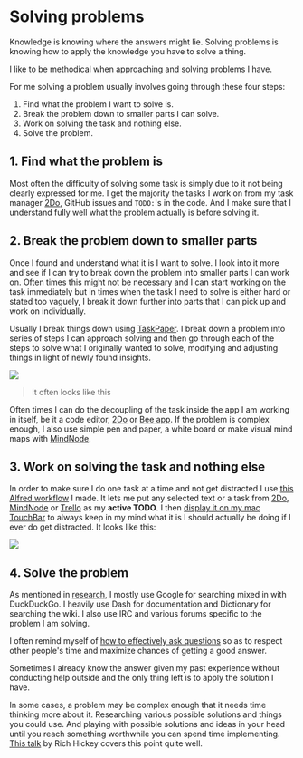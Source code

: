 # Solving problems

Knowledge is knowing where the answers might lie. Solving problems is knowing how to apply the knowledge you have to solve a thing.

I like to be methodical when approaching and solving problems I have.

For me solving a problem usually involves going through these four steps:

1. Find what the problem I want to solve is.
2. Break the problem down to smaller parts I can solve.
3. Work on solving the task and nothing else.
4. Solve the problem.

## 1. Find what the problem is

Most often the difficulty of solving some task is simply due to it not being clearly expressed for me. I get the majority the tasks I work on from my task manager [2Do](../macOS/apps/2do.md), GitHub issues and `TODO:`'s in the code. And I make sure that I understand fully well what the problem actually is before solving it.

## 2. Break the problem down to smaller parts

Once I found and understand what it is I want to solve. I look into it more and see if I can try to break down the problem into smaller parts I can work on. Often times this might not be necessary and I can start working on the task immediately but in times when the task I need to solve is either hard or stated too vaguely, I break it down further into parts that I can pick up and work on individually.

Usually I break things down using [TaskPaper](https://www.taskpaper.com). I break down a problem into series of steps I can approach solving and then go through each of the steps to solve what I originally wanted to solve, modifying and adjusting things in light of newly found insights.

![](https://i.imgur.com/MyFIf09.png)

> It often looks like this

Often times I can do the decoupling of the task inside the app I am working in itself, be it a code editor, [2Do](../macOS/apps/2do.md) or [Bee app](https://www.neat.io/bee/). If the problem is complex enough, I also use simple pen and paper, a white board or make visual mind maps with [MindNode](../macOS/apps/mindnode.md).

## 3. Work on solving the task and nothing else

In order to make sure I do one task at a time and not get distracted I use [this Alfred workflow](https://github.com/nikitavoloboev/small-workflows/blob/master/todo-task#readme) I made. It lets me put any selected text or a task from [2Do](../macOS/apps/2do.md), [MindNode](../macOS/apps/mindnode.md) or [Trello](../sharing/my-trello.md) as my **active TODO**. I then [display it on my mac TouchBar](https://github.com/nikitavoloboev/my-mac-os/tree/master/btt#readme) to always keep in my mind what it is I should actually be doing if I ever do get distracted. It looks like this:

![](https://i.imgur.com/kE0NkxH.png)

## 4. Solve the problem

As mentioned in [research](research.md), I mostly use Google for searching mixed in with DuckDuckGo. I heavily use Dash for documentation and Dictionary for searching the wiki. I also use IRC and various forums specific to the problem I am solving.

I often remind myself of [how to effectively ask questions](asking-questions.md) so as to respect other people's time and maximize chances of getting a good answer.

Sometimes I already know the answer given my past experience without conducting help outside and the only thing left is to apply the solution I have.

In some cases, a problem may be complex enough that it needs time thinking more about it. Researching various possible solutions and things you could use. And playing with possible solutions and ideas in your head until you reach something worthwhile you can spend time implementing. [This talk](https://www.youtube.com/watch?v=f84n5oFoZBc) by Rich Hickey covers this point quite well.

